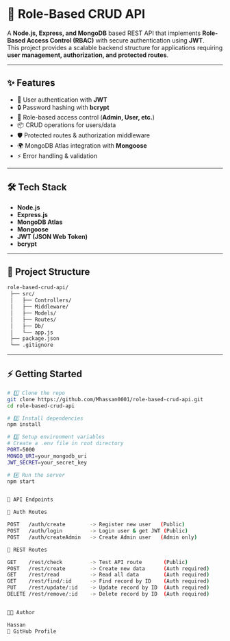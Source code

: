 # 🚀 Role-Based CRUD API

A **Node.js, Express, and MongoDB** based REST API that implements **Role-Based Access Control (RBAC)** with secure authentication using **JWT**.  
This project provides a scalable backend structure for applications requiring **user management, authorization, and protected routes**.

---

## ✨ Features
- 🔑 User authentication with **JWT**
- 🔒 Password hashing with **bcrypt**
- 👥 Role-based access control (**Admin, User, etc.**)
- 📦 CRUD operations for users/data
- 🛡️ Protected routes & authorization middleware
- 🌍 MongoDB Atlas integration with **Mongoose**
- ⚡ Error handling & validation

---

## 🛠️ Tech Stack
- **Node.js**
- **Express.js**
- **MongoDB Atlas**
- **Mongoose**
- **JWT (JSON Web Token)**
- **bcrypt**

---

## 📂 Project Structure

```bash
role-based-crud-api/
 ├── src/
 │   ├── Controllers/
 │   ├── Middleware/
 │   ├── Models/
 │   ├── Routes/
 │   ├── Db/
 │   └── app.js
 ├── package.json
 └── .gitignore

```

---

## ⚡ Getting Started

```bash
# 1️⃣ Clone the repo
git clone https://github.com/Mhassan0001/role-based-crud-api.git
cd role-based-crud-api

# 2️⃣ Install dependencies
npm install

# 3️⃣ Setup environment variables
# Create a .env file in root directory
PORT=5000
MONGO_URI=your_mongodb_uri
JWT_SECRET=your_secret_key

# 4️⃣ Run the server
npm start


📡 API Endpoints

🔑 Auth Routes

POST   /auth/create        -> Register new user   (Public)
POST   /auth/login         -> Login user & get JWT (Public)
POST   /auth/createAdmin   -> Create Admin user   (Admin only)

📌 REST Routes

GET    /rest/check         -> Test API route       (Public)
POST   /rest/create        -> Create new data      (Auth required)
GET    /rest/read          -> Read all data        (Auth required)
GET    /rest/find/:id      -> Find record by ID    (Auth required)
PUT    /rest/update/:id    -> Update record by ID  (Auth required)
DELETE /rest/remove/:id    -> Delete record by ID  (Auth required)


👨‍💻 Author

Hassan
🔗 GitHub Profile

